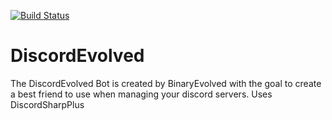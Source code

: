 [![Build Status](https://travis-ci.org/BinaryEvolved/DiscordEvolved.svg?branch=master)](https://travis-ci.org/BinaryEvolved/DiscordEvolved)
# DiscordEvolved
The DiscordEvolved Bot is created by BinaryEvolved with the goal to create a best friend to use when managing your discord servers. Uses DiscordSharpPlus
